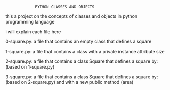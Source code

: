                  PYTHON CLASSES AND OBJECTS

this a project on the concepts of classes and objects in python programming language

i will explain each file here

0-square.py: a file that contains an empty class that defines a square

1-square.py: a file that contains a class with a private instance attribute size

2-square.py: a file that contains a class Square that defines a square by: (based on 1-square.py)

3-square.py: a file that contains a class Square that defines a square by: (based on 2-square.py) and with a new public method (area)
